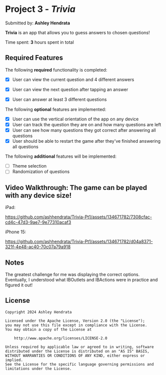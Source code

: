# Project 3 - *Trivia*

Submitted by: **Ashley Hendrata**

**Trivia** is an app that allows you to guess answers to chosen questions!

Time spent: **3** hours spent in total

## Required Features

The following **required** functionality is completed:

- [x] User can view the current question and 4 different answers
- [x] User can view the next question after tapping an answer
- [x] User can answer at least 3 different questions


The following **optional** features are implemented:

- [x] User can use the vertical orientation of the app on any device
- [x] User can track the question they are on and how many questions are left
- [x] User can see how many questions they got correct after answering all questions
- [x] User should be able to restart the game after they've finished answering all questions

The following **additional** features will be implemented:

- [ ] Theme selection
- [ ] Randomization of questions

## Video Walkthrough: The game can be played with any device size!

iPad:

https://github.com/ashhendrata/Trivia-Pt1/assets/134671782/7308cfac-cd4c-47d3-9ae7-9e77310acaf3


iPhone 15:

https://github.com/ashhendrata/Trivia-Pt1/assets/134671782/d04a8371-321f-4e48-ac40-70c07a79a918



## Notes

The greatest challenge for me was displaying the correct options. Eventually, I understood what IBOutlets and IBActions were in practice and figured it out!

## License

    Copyright 2024 Ashley Hendrata

    Licensed under the Apache License, Version 2.0 (the "License");
    you may not use this file except in compliance with the License.
    You may obtain a copy of the License at

        http://www.apache.org/licenses/LICENSE-2.0

    Unless required by applicable law or agreed to in writing, software
    distributed under the License is distributed on an "AS IS" BASIS,
    WITHOUT WARRANTIES OR CONDITIONS OF ANY KIND, either express or implied.
    See the License for the specific language governing permissions and
    limitations under the License.
